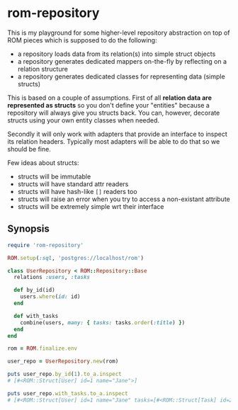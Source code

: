 # rom-repository

This is my playground for some higher-level repository abstraction on top of ROM
pieces which is supposed to do the following:

* a repository loads data from its relation(s) into simple struct objects
* a repository generates dedicated mappers on-the-fly by reflecting on a relation structure
* a repository generates dedicated classes for representing data (simple structs)

This is based on a couple of assumptions. First of all **relation data are represented
as structs** so you don't define your "entities" because a repository will always
give you structs back. You can, however, decorate structs using your own entity
classes when needed.

Secondly it will only work with adapters that provide an interface to inspect its
relation headers. Typically most adapters will be able to do that so we should be
fine.

Few ideas about structs:

* structs will be immutable
* structs will have standard attr readers
* structs will have hash-like `[]` readers too
* structs will raise an error when you try to access a non-existant attribute
* structs will be extremely simple wrt their interface

## Synopsis

``` ruby
require 'rom-repository'

ROM.setup(:sql, 'postgres://localhost/rom')

class UserRepository < ROM::Repository::Base
  relations :users, :tasks

  def by_id(id)
    users.where(id: id)
  end

  def with_tasks
    combine(users, many: { tasks: tasks.order(:title) })
  end
end

rom = ROM.finalize.env

user_repo = UserRepository.new(rom)

puts user_repo.by_id(1).to_a.inspect
# [#<ROM::Struct[User] id=1 name="Jane">]

puts user_repo.with_tasks.to_a.inspect
# [#<ROM::Struct[User] id=1 name="Jane" tasks=[#<ROM::Struct[Task] id=2 user_id=1 title="Jane Task">]>, #<ROM::Struct[User] id=2 name="Joe" tasks=[#<ROM::Struct[Task] id=1 user_id=2 title="Joe Task">]>]
```
